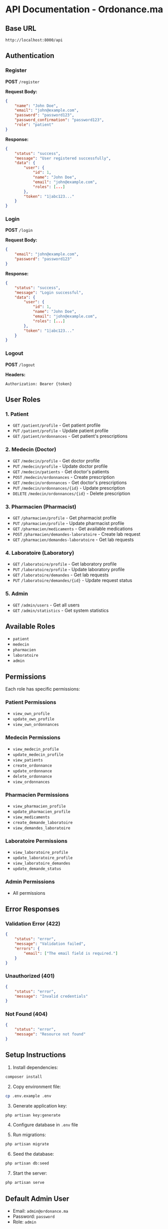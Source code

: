 # API Documentation - Ordonance.ma

## Base URL
```
http://localhost:8000/api
```

## Authentication

### Register
**POST** `/register`

**Request Body:**
```json
{
    "name": "John Doe",
    "email": "john@example.com",
    "password": "password123",
    "password_confirmation": "password123",
    "role": "patient"
}
```

**Response:**
```json
{
    "status": "success",
    "message": "User registered successfully",
    "data": {
        "user": {
            "id": 1,
            "name": "John Doe",
            "email": "john@example.com",
            "roles": [...]
        },
        "token": "1|abc123..."
    }
}
```

### Login
**POST** `/login`

**Request Body:**
```json
{
    "email": "john@example.com",
    "password": "password123"
}
```

**Response:**
```json
{
    "status": "success",
    "message": "Login successful",
    "data": {
        "user": {
            "id": 1,
            "name": "John Doe",
            "email": "john@example.com",
            "roles": [...]
        },
        "token": "1|abc123..."
    }
}
```

### Logout
**POST** `/logout`

**Headers:**
```
Authorization: Bearer {token}
```

## User Roles

### 1. Patient
- `GET` `/patient/profile` - Get patient profile
- `PUT` `/patient/profile` - Update patient profile
- `GET` `/patient/ordonnances` - Get patient's prescriptions

### 2. Medecin (Doctor)
- `GET` `/medecin/profile` - Get doctor profile
- `PUT` `/medecin/profile` - Update doctor profile
- `GET` `/medecin/patients` - Get doctor's patients
- `POST` `/medecin/ordonnances` - Create prescription
- `GET` `/medecin/ordonnances` - Get doctor's prescriptions
- `PUT` `/medecin/ordonnances/{id}` - Update prescription
- `DELETE` `/medecin/ordonnances/{id}` - Delete prescription

### 3. Pharmacien (Pharmacist)
- `GET` `/pharmacien/profile` - Get pharmacist profile
- `PUT` `/pharmacien/profile` - Update pharmacist profile
- `GET` `/pharmacien/medicaments` - Get available medications
- `POST` `/pharmacien/demandes-laboratoire` - Create lab request
- `GET` `/pharmacien/demandes-laboratoire` - Get lab requests

### 4. Laboratoire (Laboratory)
- `GET` `/laboratoire/profile` - Get laboratory profile
- `PUT` `/laboratoire/profile` - Update laboratory profile
- `GET` `/laboratoire/demandes` - Get lab requests
- `PUT` `/laboratoire/demandes/{id}` - Update request status

### 5. Admin
- `GET` `/admin/users` - Get all users
- `GET` `/admin/statistics` - Get system statistics

## Available Roles
- `patient`
- `medecin`
- `pharmacien`
- `laboratoire`
- `admin`

## Permissions
Each role has specific permissions:

### Patient Permissions
- `view_own_profile`
- `update_own_profile`
- `view_own_ordonnances`

### Medecin Permissions
- `view_medecin_profile`
- `update_medecin_profile`
- `view_patients`
- `create_ordonnance`
- `update_ordonnance`
- `delete_ordonnance`
- `view_ordonnances`

### Pharmacien Permissions
- `view_pharmacien_profile`
- `update_pharmacien_profile`
- `view_medicaments`
- `create_demande_laboratoire`
- `view_demandes_laboratoire`

### Laboratoire Permissions
- `view_laboratoire_profile`
- `update_laboratoire_profile`
- `view_laboratoire_demandes`
- `update_demande_status`

### Admin Permissions
- All permissions

## Error Responses

### Validation Error (422)
```json
{
    "status": "error",
    "message": "Validation failed",
    "errors": {
        "email": ["The email field is required."]
    }
}
```

### Unauthorized (401)
```json
{
    "status": "error",
    "message": "Invalid credentials"
}
```

### Not Found (404)
```json
{
    "status": "error",
    "message": "Resource not found"
}
```

## Setup Instructions

1. Install dependencies:
```bash
composer install
```

2. Copy environment file:
```bash
cp .env.example .env
```

3. Generate application key:
```bash
php artisan key:generate
```

4. Configure database in `.env` file

5. Run migrations:
```bash
php artisan migrate
```

6. Seed the database:
```bash
php artisan db:seed
```

7. Start the server:
```bash
php artisan serve
```

## Default Admin User
- Email: `admin@ordonance.ma`
- Password: `password`
- Role: `admin` 
